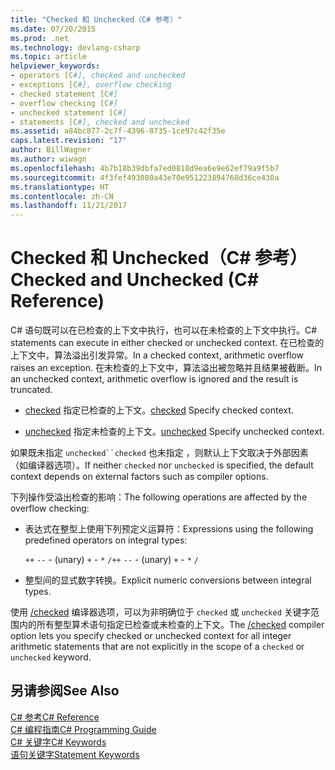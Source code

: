```yaml
---
title: "Checked 和 Unchecked（C# 参考）"
ms.date: 07/20/2015
ms.prod: .net
ms.technology: devlang-csharp
ms.topic: article
helpviewer_keywords:
- operators [C#], checked and unchecked
- exceptions [C#], overflow checking
- checked statement [C#]
- overflow checking [C#]
- unchecked statement [C#]
- statements [C#], checked and unchecked
ms.assetid: a84bc877-2c7f-4396-8735-1ce97c42f35e
caps.latest.revision: "17"
author: BillWagner
ms.author: wiwagn
ms.openlocfilehash: 4b7b18b39dbfa7ed0818d9ea6e9e62ef79a9f5b7
ms.sourcegitcommit: 4f3fef493080a43e70e951223894768d36ce430a
ms.translationtype: HT
ms.contentlocale: zh-CN
ms.lasthandoff: 11/21/2017
---
```

# <a name="checked-and-unchecked-c-reference"></a><span data-ttu-id="a561b-102">Checked 和 Unchecked（C# 参考）</span><span class="sxs-lookup"><span data-stu-id="a561b-102">Checked and Unchecked (C# Reference)</span></span>
<span data-ttu-id="a561b-103">C# 语句既可以在已检查的上下文中执行，也可以在未检查的上下文中执行。</span><span class="sxs-lookup"><span data-stu-id="a561b-103">C# statements can execute in either checked or unchecked context.</span></span> <span data-ttu-id="a561b-104">在已检查的上下文中，算法溢出引发异常。</span><span class="sxs-lookup"><span data-stu-id="a561b-104">In a checked context, arithmetic overflow raises an exception.</span></span> <span data-ttu-id="a561b-105">在未检查的上下文中，算法溢出被忽略并且结果被截断。</span><span class="sxs-lookup"><span data-stu-id="a561b-105">In an unchecked context, arithmetic overflow is ignored and the result is truncated.</span></span>  
  
-   <span data-ttu-id="a561b-106">[checked](../../../csharp/language-reference/keywords/checked.md) 指定已检查的上下文。</span><span class="sxs-lookup"><span data-stu-id="a561b-106">[checked](../../../csharp/language-reference/keywords/checked.md) Specify checked context.</span></span>  
  
-   <span data-ttu-id="a561b-107">[unchecked](../../../csharp/language-reference/keywords/unchecked.md) 指定未检查的上下文。</span><span class="sxs-lookup"><span data-stu-id="a561b-107">[unchecked](../../../csharp/language-reference/keywords/unchecked.md) Specify unchecked context.</span></span>  
  
 <span data-ttu-id="a561b-108">如果既未指定 `unchecked``checked` 也未指定 ，则默认上下文取决于外部因素（如编译器选项）。</span><span class="sxs-lookup"><span data-stu-id="a561b-108">If neither `checked` nor `unchecked` is specified, the default context depends on external factors such as compiler options.</span></span>  
  
 <span data-ttu-id="a561b-109">下列操作受溢出检查的影响：</span><span class="sxs-lookup"><span data-stu-id="a561b-109">The following operations are affected by the overflow checking:</span></span>  
  
-   <span data-ttu-id="a561b-110">表达式在整型上使用下列预定义运算符：</span><span class="sxs-lookup"><span data-stu-id="a561b-110">Expressions using the following predefined operators on integral types:</span></span>  
  
     <span data-ttu-id="a561b-111">`++` `--` - (unary)   `+` -   `*` `/`</span><span class="sxs-lookup"><span data-stu-id="a561b-111">`++` `--` - (unary)   `+` -   `*` `/`</span></span>  
  
-   <span data-ttu-id="a561b-112">整型间的显式数字转换。</span><span class="sxs-lookup"><span data-stu-id="a561b-112">Explicit numeric conversions between integral types.</span></span>  
  
 <span data-ttu-id="a561b-113">使用 [/checked](../../../csharp/language-reference/compiler-options/checked-compiler-option.md) 编译器选项，可以为非明确位于 `checked` 或 `unchecked` 关键字范围内的所有整型算术语句指定已检查或未检查的上下文。</span><span class="sxs-lookup"><span data-stu-id="a561b-113">The [/checked](../../../csharp/language-reference/compiler-options/checked-compiler-option.md) compiler option lets you specify checked or unchecked context for all integer arithmetic statements that are not explicitly in the scope of a `checked` or `unchecked` keyword.</span></span>  
  
## <a name="see-also"></a><span data-ttu-id="a561b-114">另请参阅</span><span class="sxs-lookup"><span data-stu-id="a561b-114">See Also</span></span>  
 [<span data-ttu-id="a561b-115">C# 参考</span><span class="sxs-lookup"><span data-stu-id="a561b-115">C# Reference</span></span>](../../../csharp/language-reference/index.md)  
 [<span data-ttu-id="a561b-116">C# 编程指南</span><span class="sxs-lookup"><span data-stu-id="a561b-116">C# Programming Guide</span></span>](../../../csharp/programming-guide/index.md)  
 [<span data-ttu-id="a561b-117">C# 关键字</span><span class="sxs-lookup"><span data-stu-id="a561b-117">C# Keywords</span></span>](../../../csharp/language-reference/keywords/index.md)  
 [<span data-ttu-id="a561b-118">语句关键字</span><span class="sxs-lookup"><span data-stu-id="a561b-118">Statement Keywords</span></span>](../../../csharp/language-reference/keywords/statement-keywords.md)
